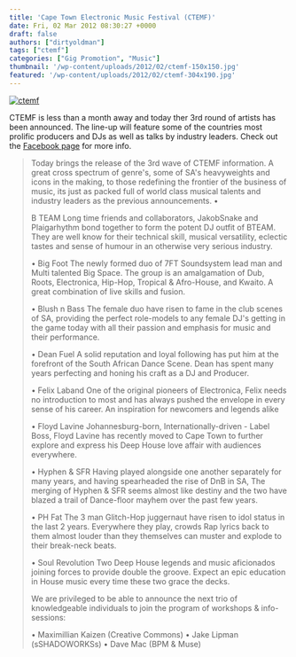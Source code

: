 ```yaml
---
title: 'Cape Town Electronic Music Festival (CTEMF)'
date: Fri, 02 Mar 2012 08:30:27 +0000
draft: false
authors: ["dirtyoldman"]
tags: ["ctemf"]
categories: ["Gig Promotion", "Music"]
thumbnail: '/wp-content/uploads/2012/02/ctemf-150x150.jpg'
featured: '/wp-content/uploads/2012/02/ctemf-304x190.jpg'
---
```


[![](/wp-content/uploads/2012/02/ctemf.jpg "ctemf")](/2012/02/24/cape-town-electronic-music-festival-ctemf-ticket-competition/ctemf/)

CTEMF is less than a month away and today ther 3rd round of artists has been announced. The line-up will feature some of the countries most prolific producers and DJs as well as talks by industry leaders. Check out the [Facebook page](https://www.facebook.com/CTEMF) for more info.

> Today brings the release of the 3rd wave of CTEMF information. A great cross spectrum of genre's, some of SA's heavyweights and icons in the making, to those redefining the frontier of the business of music, its just as packed full of world class musical talents and industry leaders as the previous announcements. •
>
> B TEAM Long time friends and collaborators, JakobSnake and Plaigarhythm bond together to form the potent DJ outfit of BTEAM. They are well know for their technical skill, musical versatility, eclectic tastes and sense of humour in an otherwise very serious industry.
>
> • Big Foot The newly formed duo of 7FT Soundsystem lead man and Multi talented Big Space. The group is an amalgamation of Dub, Roots, Electronica, Hip-Hop, Tropical & Afro-House, and Kwaito. A great combination of live skills and fusion.
>
> • Blush n Bass The female duo have risen to fame in the club scenes of SA, providing the perfect role-models to any female DJ's getting in the game today with all their passion and emphasis for music and their performance.
>
> • Dean Fuel A solid reputation and loyal following has put him at the forefront of the South African Dance Scene. Dean has spent many years perfecting and honing his craft as a DJ and Producer.
>
> • Felix Laband One of the original pioneers of Electronica, Felix needs no introduction to most and has always pushed the envelope in every sense of his career. An inspiration for newcomers and legends alike
>
> • Floyd Lavine Johannesburg-born, Internationally-driven - Label Boss, Floyd Lavine has recently moved to Cape Town to further explore and express his Deep House love affair with audiences everywhere.
>
> • Hyphen & SFR Having played alongside one another separately for many years, and having spearheaded the rise of DnB in SA, The merging of Hyphen & SFR seems almost like destiny and the two have blazed a trail of Dance-floor mayhem over the past few years.
>
> • PH Fat The 3 man Glitch-Hop juggernaut have risen to idol status in the last 2 years. Everywhere they play, crowds Rap lyrics back to them almost louder than they themselves can muster and explode to their break-neck beats.
>
> • Soul Revolution Two Deep House legends and music aficionados joining forces to provide double the groove. Expect an epic education in House music every time these two grace the decks.
>
> We are privileged to be able to announce the next trio of knowledgeable individuals to join the program of workshops & info-sessions:
>
> • Maximillian Kaizen (Creative Commons) • Jake Lipman (sSHADOWORKSs) • Dave Mac (BPM & Muse)